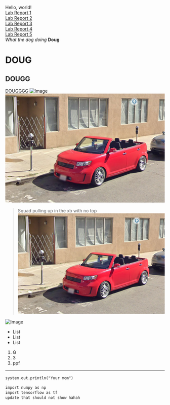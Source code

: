 Hello, world!<br/>
[Lab Report 1](https://obarquinho.github.io/cse-15l-lab-reports/lab-report-1-week-2.html)<br/>
[Lab Report 2](https://obarquinho.github.io/cse-15l-lab-reports/lab-report-2-week-4.html)<br/>
[Lab Report 3](https://obarquinho.github.io/cse-15l-lab-reports/lab-report-3-week-6.html)<br/>
[Lab Report 4](https://obarquinho.github.io/cse-15l-lab-reports/lab-report-4-week-8.html)<br/>
[Lab Report 5](https://obarquinho.github.io/cse-15l-lab-reports/lab-report-5-week-10.html)<br/>
*What the dog doing*
**Doug**
# DOUG
## DOUGG
[DOUGGGG](https://carsandbids.com/)
![Image](https://celebnetworth.net/wp-content/uploads/2020/07/Doug-DeMuro-Biography-1-965x1024.jpg)
![Image](ConvertibleScionXb.PNG)
>Squad pulling up in the xb with no top
![Image](ConvertibleScionXb.PNG)

![Image](https://media.giphy.com/media/H6bVxI7rC01Ko/giphy.gif)
- List
- List
- List

1. G
2. 3
3. ppf

---

`system.out.println("Your mom")`

```
import numpy as np
import tensorflow as tf
update that should not show hahah
```
